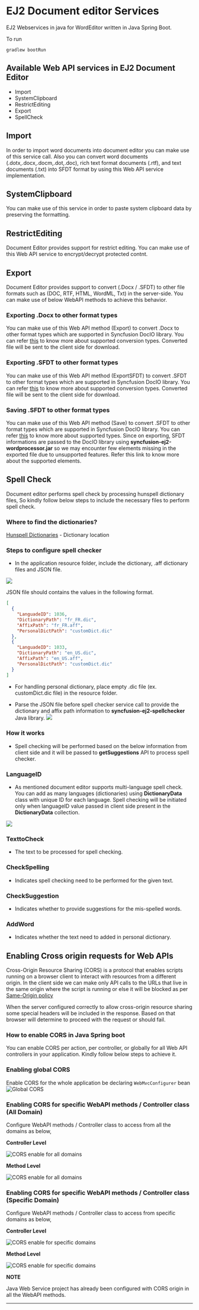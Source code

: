 # EJ2 Document editor Services

EJ2 Webservices in java for WordEditor written in Java Spring Boot.

To run
```
gradlew bootRun
```
## Available Web API services in EJ2 Document Editor
* Import
* SystemClipboard
* RestrictEditing
* Export
* SpellCheck

## Import
In order to import word documents into document editor you can make use of this service call. Also you can convert word documents (.dotx,.docx,.docm,.dot,.doc), rich text format documents (.rtf), and text documents (.txt) into SFDT format by using this Web API service implementation.

## SystemClipboard
You can make use of this service in order to paste system clipboard data by preserving the formatting.

## RestrictEditing
Document Editor provides support for restrict editing. You can make use of this Web API service to encrypt/decrypt protected contnt. 

## Export
Document Editor provides support to convert (.Docx / .SFDT) to other file formats such as (DOC, RTF, HTML, WordML, Txt) in the server-side. You can make use of below WebAPI methods to achieve this behavior.

### Exporting .Docx to other format types 
You can make use of this Web API method (Export) to convert .Docx to other format types which are supported in Syncfusion DocIO library. You can refer [this](https://help.syncfusion.com/java-file-formats/word-library/conversion) to know more about supported conversion types. Converted file will be sent to the client side for download.

### Exporting .SFDT to other format types 
You can make use of this Web API method (ExportSFDT) to convert .SFDT to other format types which are supported in Syncfusion DocIO library. You can refer [this](https://help.syncfusion.com/java-file-formats/word-library/conversion) to know more about supported conversion types. Converted file will be sent to the client side for download.

### Saving .SFDT to other format types
You can make use of this Web API method (Save) to convert .SFDT to other format types which are supported in Syncfusion DocIO library. You can refer [this](https://help.syncfusion.com/java-file-formats/word-library/conversion) to know more about supported types. Since on exporting, SFDT informations are passed to the DocIO library using **syncfusion-ej2-wordprocessor.jar** so we may encounter few elements missing in the exported file due to unsupported features. Refer this link to know more about the supported elements. 

## Spell Check

Document editor performs spell check by processing hunspell dictionary files, So kindly follow below steps to include the necessary files to perform spell check.

### Where to find the dictionaries?
[Hunspell Dictionaries](https://github.com/wooorm/dictionaries) - Dictionary location

### Steps to configure spell checker

* In the application resource folder, include the dictionary, .aff dictionary files and JSON file. 

![](spellCheckResource.PNG)

JSON file should contains the values in the following format.

```json
[
  {
    "LanguadeID": 1036, 
    "DictionaryPath": "fr_FR.dic",
    "AffixPath": "fr_FR.aff", 
    "PersonalDictPath": "customDict.dic"
  },
  {
    "LanguadeID": 1033,
    "DictionaryPath": "en_US.dic",
    "AffixPath": "en_US.aff",
    "PersonalDictPath": "customDict.dic"
  }
]
```

* For handling personal dictionary, place empty .dic file (ex. customDict.dic file) in the resource folder.

* Parse the JSON file before spell checker service call to provide the dictionary and affix path information to **syncfusion-ej2-spellchecker** Java library.
 ![](codeFile.png)
 
### How it works

* Spell checking will be performed based on the below information from client side and it will be passed to **getSuggestions** API to process spell checker.

### LanguageID

* As mentioned document editor supports multi-language spell check. You can add as many languages (dictionaries) using **DictionaryData** class with unique ID for each language. Spell checking will be initiated only when languageID value passed in client side present in the **DictionaryData** collection. 

![](multiLang.PNG)

### TexttoCheck

* The text to be processed for spell checking.

### CheckSpelling
* Indicates spell checking need to be performed for the given text.

### CheckSuggestion
* Indicates whether to provide suggestions for the mis-spelled words.

### AddWord
* Indicates whether the text need to added in personal dictionary.

## Enabling Cross origin requests for Web APIs
Cross-Origin Resource Sharing (CORS) is a protocol that enables scripts running on a browser client to interact with resources from a different origin. In the client side we can make only API calls to the URLs that live in the same origin where the script is running or else it will be blocked as per [Same-Origin policy](https://developer.mozilla.org/en-US/docs/Web/Security/Same-origin_policy)

When the server configured correctly to allow cross-origin resource sharing some special headers will be included in the response. Based on that browser will determine to proceed with the request or should fail.

### How to enable CORS in Java Spring boot
You can enable CORS per action, per controller, or globally for all Web API controllers in your application. Kindly follow below steps to achieve it.

### Enabling global CORS
 Enable CORS for the whole application be declaring `WebMvcConfigurer` bean
![Global CORS](Global-CORS.PNG)


### Enabling CORS for specific WebAPI methods / Controller class (All Domain)
Configure WebAPI methods / Controller class to access from all the domains as below,

**Controller Level** 


![CORS enable for all domains](Controller_allOrigin.PNG)

**Method Level** 


![CORS enable for all domains](MethodApi_allOrigin.PNG)


### Enabling CORS for specific WebAPI methods / Controller class (Specific Domain)
Configure WebAPI methods / Controller class to access from specific domains as below,

**Controller Level** 


![CORS enable for specific domains](Controller_specificOrigin.PNG)

**Method Level** 


![CORS enable for specific domains](MethodApi_specificOrigin.PNG)


**NOTE**

Java Web Service project has already been configured with CORS origin in all the WebAPI methods.

---